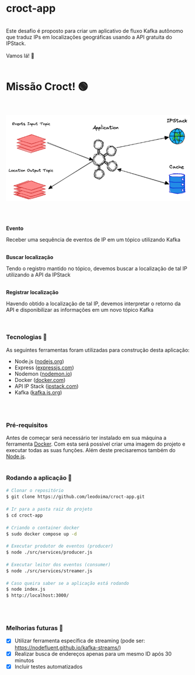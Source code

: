 # croct-app
<br>
Este desafio é proposto para criar um aplicativo de fluxo Kafka autônomo que traduz IPs em localizações geográficas usando a API gratuita do IPStack.
<br>
<br>
Vamos lá! 🚀
<br>
<br>

# Missão Croct! 🟢
<br>

<p align="center">
  <img alt="Topology" src="./assets/cover.png" />
</p>

<br>
<br>

**Evento**

Receber uma sequência de eventos de IP em um tópico utilizando Kafka
<br>
<br>


**Buscar localização**

Tendo o registro mantido no tópico, devemos buscar a localização de tal IP utilizando a API da IPStack
<br>
<br>

**Registrar localização**

Havendo obtido a localização de tal IP, devemos interpretar o retorno da API e disponibilizar as informações em um novo tópico Kafka
<br>
<br>
<br>


### Tecnologias 🔧

As seguintes ferramentas foram utilizadas para construção desta aplicação:

- Node.js ([nodejs.org](http://nodejs.org/))
- Express ([expressjs.com](http://expressjs.com/))
- Nodemon ([nodemon.io](https://nodemon.io/))
- Docker ([docker.com](https://www.docker.com/))
- API IP Stack ([ipstack.com](https://ipstack.com/))
- Kafka ([kafka.js.org](https://kafka.js.org/))
<br>
<br>

### Pré-requisitos

Antes de começar será necessário ter instalado em sua máquina a ferramenta [Docker](http://docker.com). Com esta será possível criar uma imagem do projeto e executar todas as suas funções. Além deste precisaremos também do [Node.js](http://nodejs.org/).
<br>
<br>

### Rodando a aplicação 🏈

```bash
# Clonar o repositório
$ git clone https://github.com/leodoima/croct-app.git

# Ir para a pasta raiz do projeto
$ cd croct-app

# Criando o container docker
$ sudo docker compose up -d

# Executar produtor de eventos (producer)
$ node ./src/services/producer.js

# Executar leitor dos eventos (consumer)
$ node ./src/services/streamer.js

# Caso queira saber se a aplicação está rodando
$ node index.js
$ http://localhost:3000/
```
<br>
<br>

### Melhorias futuras 🔨

- [x]  Utilizar ferramenta específica de streaming (pode ser: https://nodefluent.github.io/kafka-streams/)
- [x]  Realizar busca de endereços apenas para um mesmo ID após 30 minutos
- [x]  Incluir testes automatizados

